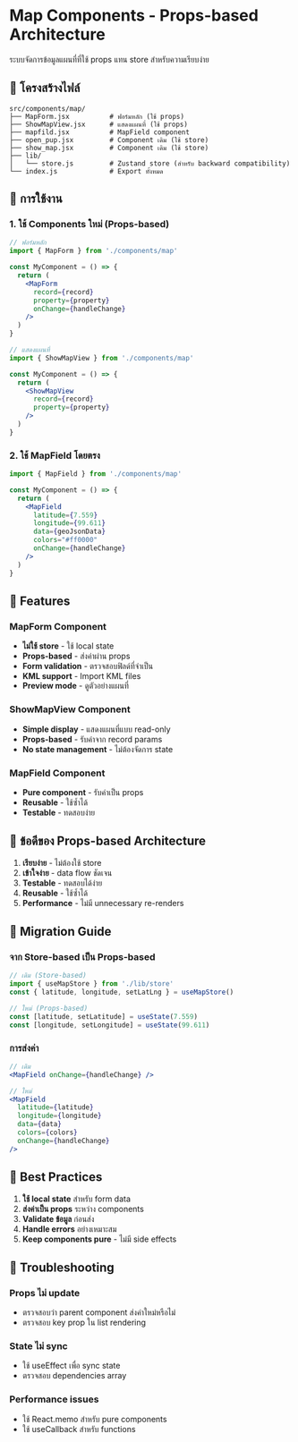 # Map Components - Props-based Architecture

ระบบจัดการข้อมูลแผนที่ที่ใช้ props แทน store สำหรับความเรียบง่าย

## 📁 โครงสร้างไฟล์

```
src/components/map/
├── MapForm.jsx          # ฟอร์มหลัก (ใช้ props)
├── ShowMapView.jsx      # แสดงแผนที่ (ใช้ props)
├── mapfild.jsx          # MapField component
├── open_pup.jsx         # Component เดิม (ใช้ store)
├── show_map.jsx         # Component เดิม (ใช้ store)
├── lib/
│   └── store.js         # Zustand store (สำหรับ backward compatibility)
└── index.js             # Export ทั้งหมด
```

## 🚀 การใช้งาน

### 1. ใช้ Components ใหม่ (Props-based)

```jsx
// ฟอร์มหลัก
import { MapForm } from './components/map'

const MyComponent = () => {
  return (
    <MapForm 
      record={record}
      property={property}
      onChange={handleChange}
    />
  )
}
```

```jsx
// แสดงแผนที่
import { ShowMapView } from './components/map'

const MyComponent = () => {
  return (
    <ShowMapView 
      record={record}
      property={property}
    />
  )
}
```

### 2. ใช้ MapField โดยตรง

```jsx
import { MapField } from './components/map'

const MyComponent = () => {
  return (
    <MapField
      latitude={7.559}
      longitude={99.611}
      data={geoJsonData}
      colors="#ff0000"
      onChange={handleChange}
    />
  )
}
```

## 🔧 Features

### MapForm Component
- **ไม่ใช้ store** - ใช้ local state
- **Props-based** - ส่งค่าผ่าน props
- **Form validation** - ตรวจสอบฟิลด์ที่จำเป็น
- **KML support** - Import KML files
- **Preview mode** - ดูตัวอย่างแผนที่

### ShowMapView Component
- **Simple display** - แสดงแผนที่แบบ read-only
- **Props-based** - รับค่าจาก record params
- **No state management** - ไม่ต้องจัดการ state

### MapField Component
- **Pure component** - รับค่าเป็น props
- **Reusable** - ใช้ซ้ำได้
- **Testable** - ทดสอบง่าย

## 📝 ข้อดีของ Props-based Architecture

1. **เรียบง่าย** - ไม่ต้องใช้ store
2. **เข้าใจง่าย** - data flow ชัดเจน
3. **Testable** - ทดสอบได้ง่าย
4. **Reusable** - ใช้ซ้ำได้
5. **Performance** - ไม่มี unnecessary re-renders

## 🔄 Migration Guide

### จาก Store-based เป็น Props-based

```jsx
// เดิม (Store-based)
import { useMapStore } from './lib/store'
const { latitude, longitude, setLatLng } = useMapStore()

// ใหม่ (Props-based)
const [latitude, setLatitude] = useState(7.559)
const [longitude, setLongitude] = useState(99.611)
```

### การส่งค่า

```jsx
// เดิม
<MapField onChange={handleChange} />

// ใหม่
<MapField 
  latitude={latitude}
  longitude={longitude}
  data={data}
  colors={colors}
  onChange={handleChange}
/>
```

## 🎯 Best Practices

1. **ใช้ local state** สำหรับ form data
2. **ส่งค่าเป็น props** ระหว่าง components
3. **Validate ข้อมูล** ก่อนส่ง
4. **Handle errors** อย่างเหมาะสม
5. **Keep components pure** - ไม่มี side effects

## 🐛 Troubleshooting

### Props ไม่ update
- ตรวจสอบว่า parent component ส่งค่าใหม่หรือไม่
- ตรวจสอบ key prop ใน list rendering

### State ไม่ sync
- ใช้ useEffect เพื่อ sync state
- ตรวจสอบ dependencies array

### Performance issues
- ใช้ React.memo สำหรับ pure components
- ใช้ useCallback สำหรับ functions